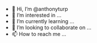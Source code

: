 - 👋 Hi, I’m @anthonyturp
- 👀 I’m interested in ...
- 🌱 I’m currently learning ...
- 💞️ I’m looking to collaborate on ...
- 📫 How to reach me ...

<!---
anthonyturp/anthonyturp is a ✨ special ✨ repository because its `README.md` (this file) appears on your GitHub profile.
You can click the Preview link to take a look at your changes.
--->
